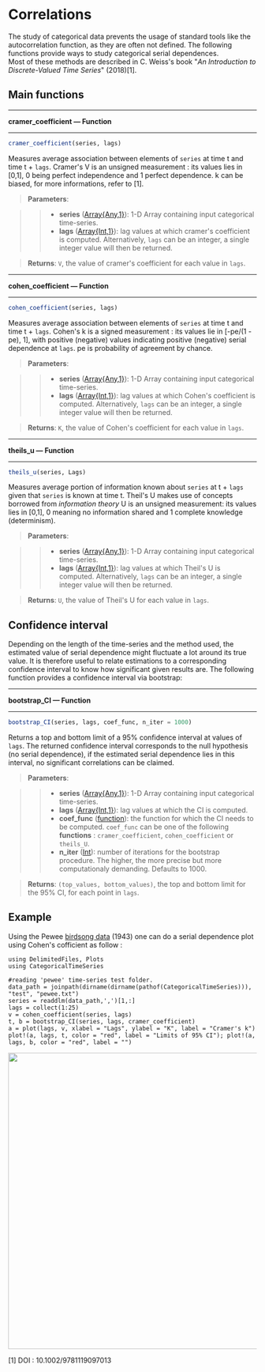 # Correlations
The study of categorical data prevents the usage of standard tools like the autocorrelation function, as they are often not defined. The following functions provide ways to study categorical serial dependences.  
Most of these methods are described in C. Weiss's book "*An Introduction to Discrete-Valued Time Series*" (2018)[1].
## Main functions
- - -
**cramer_coefficient — Function**
- - -
```Julia
cramer_coefficient(series, lags)
```
Measures average association between elements of ```series``` at time t and time t + ```lags```. Cramer's V is an unsigned measurement : its values lies in [0,1], 0 being perfect independence and 1 perfect dependence. k can be biased, for more informations, refer to [1].
> **Parameters**:

>>* **series** ([Array{Any,1}](https://docs.julialang.org/en/v1/base/arrays/)): 1-D Array containing input categorical time-series.
>>* **lags** ([Array{Int,1}](https://docs.julialang.org/en/v1/base/arrays/)): lag values at which cramer's coefficient is computed. Alternatively, `lags` can be an integer, a single integer value will then be returned.  

> **Returns**: `V`, the value of cramer's coefficient for each value in `lags`.

- - -
**cohen_coefficient — Function**
- - -
```Julia
cohen_coefficient(series, lags)
```
Measures average association between elements of ```series``` at time t and time t + ```lags```.
Cohen's k is a signed measurement : its values lie in [-pe/(1 -pe), 1], with positive (negative) values indicating positive (negative) serial dependence at `lags`. pe is probability of agreement by chance.

> **Parameters**:

>>* **series** ([Array{Any,1}](https://docs.julialang.org/en/v1/base/arrays/)): 1-D Array containing input categorical time-series.
>>* **lags** ([Array{Int,1}](https://docs.julialang.org/en/v1/base/arrays/)): lag values at which Cohen's coefficient is computed. Alternatively, `lags` can be an integer, a single integer value will then be returned.  

> **Returns**: `K`, the value of Cohen's coefficient for each value in `lags`.

- - -
**theils_u — Function**
- - -
```Julia
theils_u(series, Lags)
```
Measures average portion of information known about `series` at t + `lags` given that `series` is known at time t. Theil's U makes use of concepts borrowed from *information theory*
U is an unsigned measurement: its values lies in [0,1], 0 meaning no information shared and 1 complete knowledge (determinism).

> **Parameters**:

>>* **series** ([Array{Any,1}](https://docs.julialang.org/en/v1/base/arrays/)): 1-D Array containing input categorical time-series.
>>* **lags** ([Array{Int,1}](https://docs.julialang.org/en/v1/base/arrays/)): lag values at which Theil's U is computed. Alternatively, `lags` can be an integer, a single integer value will then be returned.  

> **Returns**: `U`, the value of Theil's U for each value in `lags`.

## Confidence interval
Depending on the length of the time-series and the method used, the estimated value of serial dependence might fluctuate a lot around its true value.
It is therefore useful to relate estimations to a corresponding confidence interval to know how significant given results are. The following function provides a confidence interval via bootstrap:
- - -
**bootstrap_CI — Function**
- - -
```Julia
bootstrap_CI(series, lags, coef_func, n_iter = 1000)
```
Returns a top and bottom limit of a 95% confidence interval at values of `lags`. The returned confidence interval corresponds to the null hypothesis (no serial dependence), if the estimated serial dependence lies in this interval, no significant correlations can be claimed.

> **Parameters**:

>>* **series** ([Array{Any,1}](https://docs.julialang.org/en/v1/base/arrays/)): 1-D Array containing input categorical time-series.
>>* **lags** ([Array{Int,1}](https://docs.julialang.org/en/v1/base/arrays/)): lag values at which the CI is computed.
>>* **coef_func** ([function](https://docs.julialang.org/en/v1/manual/functions/)): the function for which the CI needs to be computed.
            `coef_func` can be one of the following **functions** : `cramer_coefficient`, `cohen_coefficient` or `theils_U`.
>>* **n_iter** ([Int](https://docs.julialang.org/en/v1/manual/integers-and-floating-point-numbers/)): number of iterations for the bootstrap procedure. The higher, the more precise but more computationaly demanding. Defaults to 1000.

> **Returns**: `(top_values, bottom_values)`, the top and bottom limit for the 95% CI, for each point in `lags`.

## Example
Using the Pewee [birdsong data](https://github.com/johncwok/CategoricalTimeSeries.jl/tree/main/test) (1943) one can do a serial dependence plot using Cohen's cofficient as follow :
```
using DelimitedFiles, Plots
using CategoricalTimeSeries

#reading 'pewee' time-series test folder.
data_path = joinpath(dirname(dirname(pathof(CategoricalTimeSeries))), "test", "pewee.txt")
series = readdlm(data_path,',')[1,:]
lags = collect(1:25)
v = cohen_coefficient(series, lags)
t, b = bootstrap_CI(series, lags, cramer_coefficient)
a = plot(lags, v, xlabel = "Lags", ylabel = "K", label = "Cramer's k")
plot!(a, lags, t, color = "red", label = "Limits of 95% CI"); plot!(a, lags, b, color = "red", label = "")
```

<img src=https://user-images.githubusercontent.com/34754896/90892617-de87fe80-e3bd-11ea-8f0e-f2e4d77959f2.PNG width = "600">


[1] DOI : 10.1002/9781119097013
